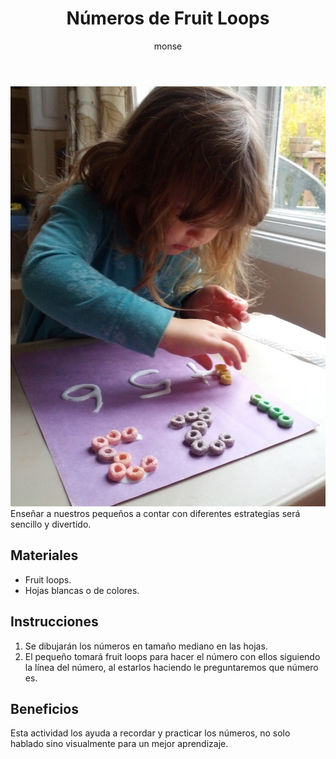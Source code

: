 ﻿---
layout: post
title:  "Números de Fruit Loops"
tags: [logica]
categories: [infantes, actividad]
author: monse
image: /assets/posts/2020-08-19-numero-cereal.jpeg
hidden: true
---
![Actividad de fruit loops](/assets/posts/2020-08-19-numero-cereal.jpeg)<br/>
Enseñar a nuestros pequeños a contar con diferentes estrategias será sencillo y divertido. 

## Materiales 
- Fruit loops.
- Hojas blancas o de colores.

## Instrucciones
1. Se dibujarán los números en tamaño mediano en las hojas. 
2. El pequeño tomará fruit loops para hacer el número con ellos siguiendo la línea del número, al estarlos haciendo le preguntaremos que número es. 

## Beneficios
Esta actividad los ayuda a recordar y practicar los números, no solo hablado sino visualmente para un mejor aprendizaje.